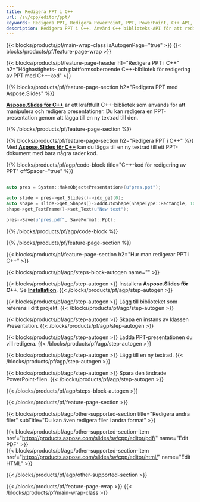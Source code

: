 ```yaml
---
title: Redigera PPT i C++
url: /sv/cpp/editor/ppt/
keywords: Redigera PPT, Redigera PowerPoint, PPT, PowerPoint, C++ API, C++ Library
description: Redigera PPT i C++. Använd C++ biblioteks-API för att redigera PowerPoint-presentation
---
```


{{< blocks/products/pf/main-wrap-class isAutogenPage="true" >}}
{{< blocks/products/pf/feature-page-wrap >}}

{{< blocks/products/pf/feature-page-header h1="Redigera PPT i C++" h2="Höghastighets- och plattformsoberoende C++-bibliotek för redigering av PPT med C++-kod" >}}

{{% blocks/products/pf/feature-page-section h2="Redigera PPT med Aspose.Slides" %}}

[**Aspose.Slides för C++**](https://products.aspose.com/slides/sv/cpp/) är ett kraftfullt C++-bibliotek som används för att manipulera och redigera presentationer. Du kan redigera en PPT-presentation genom att lägga till en ny textrad till den. 

{{% /blocks/products/pf/feature-page-section %}}




{{% blocks/products/pf/feature-page-section  h2="Redigera PPT i C++" %}}
Med [**Aspose.Slides för C++**](https://products.aspose.com/slides/sv/cpp/) kan du lägga till en ny textrad till ett PPT-dokument med bara några rader kod.

{{% blocks/products/pf/agp/code-block title="C++-kod för redigering av PPT" offSpacer="true" %}}
```cpp

auto pres = System::MakeObject<Presentation>(u"pres.ppt");

auto slide = pres->get_Slides()->idx_get(0);
auto shape = slide->get_Shapes()->AddAutoShape(ShapeType::Rectangle, 10.0f, 10.0f, 100.0f, 50.0f);
shape->get_TextFrame()->set_Text(u"New text");

pres->Save(u"pres.pdf", SaveFormat::Ppt);
```
{{% /blocks/products/pf/agp/code-block %}}

{{% /blocks/products/pf/feature-page-section %}}




{{< blocks/products/pf/feature-page-section  h2="Hur man redigerar PPT i C++" >}}


{{< blocks/products/pf/agp/steps-block-autogen name="" >}}


{{< blocks/products/pf/agp/step-autogen >}}
Installera **Aspose.Slides för C++**. Se [**Installation**](https://docs.aspose.com/slides/cpp/installation/).
{{< /blocks/products/pf/agp/step-autogen >}}

{{< blocks/products/pf/agp/step-autogen >}}
Lägg till biblioteket som referens i ditt projekt.
{{< /blocks/products/pf/agp/step-autogen >}}

{{< blocks/products/pf/agp/step-autogen >}}
Skapa en instans av klassen Presentation.
{{< /blocks/products/pf/agp/step-autogen >}}

{{< blocks/products/pf/agp/step-autogen >}}
Ladda PPT-presentationen du vill redigera.
{{< /blocks/products/pf/agp/step-autogen >}}

{{< blocks/products/pf/agp/step-autogen >}}
Lägg till en ny textrad.
{{< /blocks/products/pf/agp/step-autogen >}}

{{< blocks/products/pf/agp/step-autogen >}}
Spara den ändrade PowerPoint-filen.
{{< /blocks/products/pf/agp/step-autogen >}}


{{< /blocks/products/pf/agp/steps-block-autogen >}}


{{< /blocks/products/pf/feature-page-section >}}




{{< blocks/products/pf/agp/other-supported-section title="Redigera andra filer" subTitle="Du kan även redigera filer i andra format" >}}

{{< blocks/products/pf/agp/other-supported-section-item href="https://products.aspose.com/slides/sv/cpp/editor/pdf/" name="Edit PDF" >}}    
{{< blocks/products/pf/agp/other-supported-section-item href="https://products.aspose.com/slides/sv/cpp/editor/html/" name="Edit HTML" >}}  



{{< /blocks/products/pf/agp/other-supported-section >}}

{{< /blocks/products/pf/feature-page-wrap >}}
{{< /blocks/products/pf/main-wrap-class >}}